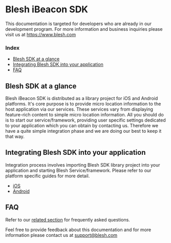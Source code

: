 # Blesh iBeacon SDK

This documentation is targeted for developers who are already in our development program. For more information and business inquiries please visit us at https://www.blesh.com

### Index
* [Blesh SDK at a glance](#blesh-sdk-at-a-glance)
* [Integrating Blesh SDK into your application](#integrating-blesh-sdk-into-your-application)
* [FAQ](#faq)

## Blesh SDK at a glance

Blesh iBeacon SDK is distributed as a library project for iOS and Android platforms. It's core purpose is to provide micro location information to the host application via our services. These services vary from displaying feature-rich content to simple micro location information. All you should do is to start our service/framework, providing user specific settings dedicated to your application which you can obtain by contacting us. Therefore we have a quite simple integration phase and we are doing our best to keep it that way.

## Integrating Blesh SDK into your application

Integration process involves importing Blesh SDK library project into your application and starting Blesh Service/framework. Please refer to our platform specific guides for more detail.

* [iOS](https://github.com/bleshinc/docs-v3/wiki/iOS-integration)
* [Android](https://github.com/bleshinc/docs-v3/wiki/Android-SDK-Integration-for-Android-Studio)

## FAQ

Refer to our [related section](https://github.com/bleshinc/docs-v3/wiki/Blesh-SDK-FAQ) for frequently asked questions.

Feel free to provide feedback about this documentation and for more information please contact us at support@blesh.com
